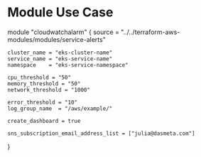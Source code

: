 # Module Use Case

module "cloudwatchalarm" {
    source  = "../../terraform-aws-modules/modules/service-alerts"

    cluster_name = "eks-cluster-name"
    service_name = "eks-service-name"
    namespace    = "eks-service-namespace"

    cpu_threshold = "50"
    memory_threshold = "50"
    network_threshold = "1000"

    error_threshold = "10"
    log_group_name  = "/aws/example/"

    create_dashboard = true

    sns_subscription_email_address_list = ["julia@dasmeta.com"]
}